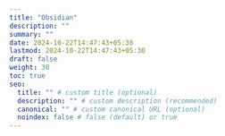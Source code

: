 ```yaml
---
title: "Obsidian"
description: ""
summary: ""
date: 2024-10-22T14:47:43+05:30
lastmod: 2024-10-22T14:47:43+05:30
draft: false
weight: 30
toc: true
seo:
  title: "" # custom title (optional)
  description: "" # custom description (recommended)
  canonical: "" # custom canonical URL (optional)
  noindex: false # false (default) or true
---
```

